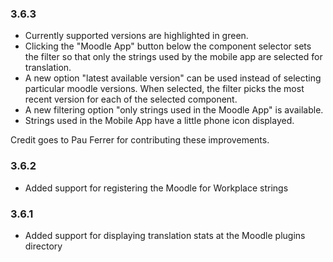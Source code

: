 ### 3.6.3 ###

* Currently supported versions are highlighted in green.
* Clicking the "Moodle App" button below the component selector sets the filter so
  that only the strings used by the mobile app are selected for translation.
* A new option "latest available version" can be used instead of selecting particular
  moodle versions. When selected, the filter picks the most recent version for each of
  the selected component.
* A new filtering option "only strings used in the Moodle App" is available.
* Strings used in the Mobile App have a little phone icon displayed.

Credit goes to Pau Ferrer for contributing these improvements.

### 3.6.2 ###

* Added support for registering the Moodle for Workplace strings

### 3.6.1 ###

* Added support for displaying translation stats at the Moodle plugins directory
